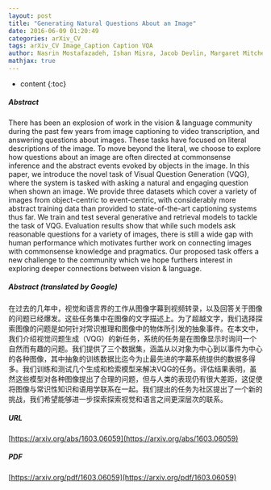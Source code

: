 ```yaml
---
layout: post
title: "Generating Natural Questions About an Image"
date: 2016-06-09 01:20:49
categories: arXiv_CV
tags: arXiv_CV Image_Caption Caption VQA
author: Nasrin Mostafazadeh, Ishan Misra, Jacob Devlin, Margaret Mitchell, Xiaodong He, Lucy Vanderwende
mathjax: true
---
```


* content
{:toc}

##### Abstract
There has been an explosion of work in the vision & language community during the past few years from image captioning to video transcription, and answering questions about images. These tasks have focused on literal descriptions of the image. To move beyond the literal, we choose to explore how questions about an image are often directed at commonsense inference and the abstract events evoked by objects in the image. In this paper, we introduce the novel task of Visual Question Generation (VQG), where the system is tasked with asking a natural and engaging question when shown an image. We provide three datasets which cover a variety of images from object-centric to event-centric, with considerably more abstract training data than provided to state-of-the-art captioning systems thus far. We train and test several generative and retrieval models to tackle the task of VQG. Evaluation results show that while such models ask reasonable questions for a variety of images, there is still a wide gap with human performance which motivates further work on connecting images with commonsense knowledge and pragmatics. Our proposed task offers a new challenge to the community which we hope furthers interest in exploring deeper connections between vision & language.

##### Abstract (translated by Google)
在过去的几年中，视觉和语言界的工作从图像字幕到视频转录，以及回答关于图像的问题已经爆发。这些任务集中在图像的文字描述上。为了超越文字，我们选择探索图像的问题是如何针对常识推理和图像中的物体所引发的抽象事件。在本文中，我们介绍视觉问题生成（VQG）的新任务，系统的任务是在图像显示时询问一个自然而有趣的问题。我们提供了三个数据集，涵盖从以对象为中心到以事件为中心的各种图像，其中抽象的训练数据比迄今为止最先进的字幕系统提供的数据多得多。我们训练和测试几个生成和检索模型来解决VQG的任务。评估结果表明，虽然这些模型对各种图像提出了合理的问题，但与人类的表现仍有很大差距，这促使将图像与常识性知识和语用学联系在一起。我们提出的任务为社区提出了一个新的挑战，我们希望能够进一步探索探索视觉和语言之间更深层次的联系。

##### URL
[https://arxiv.org/abs/1603.06059](https://arxiv.org/abs/1603.06059)

##### PDF
[https://arxiv.org/pdf/1603.06059](https://arxiv.org/pdf/1603.06059)

